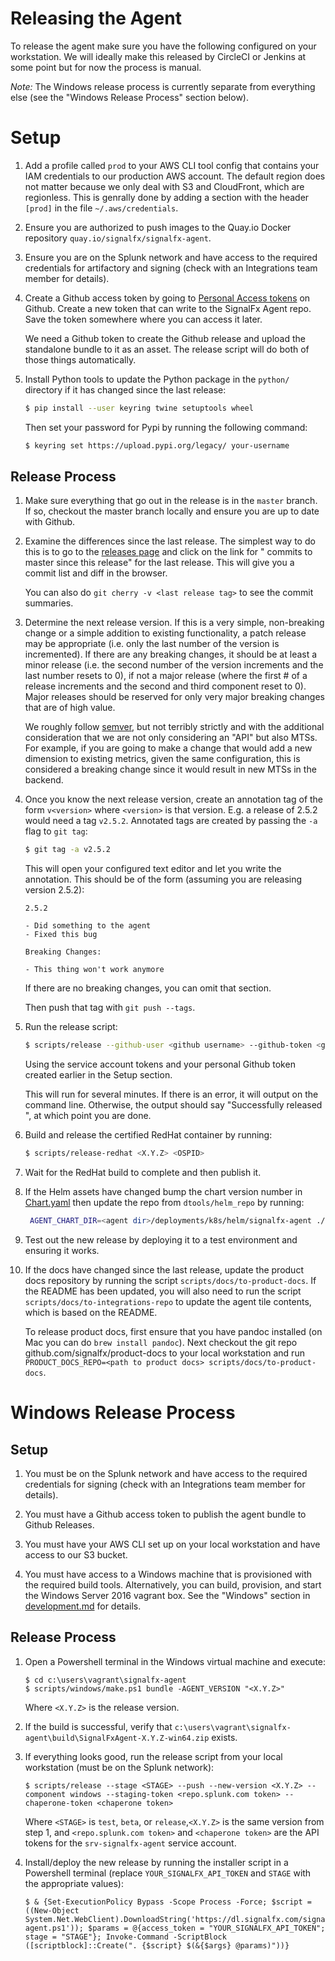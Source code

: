 # Releasing the Agent

To release the agent make sure you have the following configured on your
workstation.  We will ideally make this released by CircleCI or Jenkins at some
point but for now the process is manual.

*Note:* The Windows release process is currently separate from everything else
(see the "Windows Release Process" section below).

# Setup

1. Add a profile called `prod` to your AWS CLI tool config that contains your
   IAM credentials to our production AWS account.  The default region does not
   matter because we only deal with S3 and CloudFront, which are regionless.
   This is genrally done by adding a section with the header `[prod]` in the
   file `~/.aws/credentials`.

1. Ensure you are authorized to push images to the Quay.io Docker repository
   `quay.io/signalfx/signalfx-agent`.

1. Ensure you are on the Splunk network and have access to the required
   credentials for artifactory and signing (check with an Integrations team
   member for details).

1. Create a Github access token by going to [Personal Access tokens](
   https://github.com/settings/tokens) on Github.  Create a new token that can
   write to the SignalFx Agent repo.  Save the token somewhere where you can
   access it later.

   We need a Github token to create the Github release and upload the
   standalone bundle to it as an asset.  The release script will do both of
   those things automatically.

1. Install Python tools to update the Python package in the `python/`
   directory if it has changed since the last release:

   ```sh
   $ pip install --user keyring twine setuptools wheel
   ```

   Then set your password for Pypi by running the following command:

   ```sh
   $ keyring set https://upload.pypi.org/legacy/ your-username
   ```

## Release Process

1. Make sure everything that go out in the release is in the `master` branch.
   If so, checkout the master branch locally and ensure you are up to date
   with Github.

1. Examine the differences since the last release.  The simplest way to do
   this is to go to the [releases
   page](https://github.com/signalfx/signalfx-agent/releases) and click on the
   link for "<N> commits to master since this release" for the last release.
   This will give you a commit list and diff in the browser.

   You can also do `git cherry -v <last release tag>` to see the commit
   summaries.

1. Determine the next release version.  If this is a very simple, non-breaking
   change or a simple addition to existing functionality, a patch release may
   be appropriate (i.e. only the last number of the version is incremented).
   If there are any breaking changes, it should be at least a minor release
   (i.e. the second number of the version increments and the last number
   resets to 0), if not a major release (where the first # of a release
   increments and the second and third component reset to 0).  Major releases
   should be reserved for only very major breaking changes that are of high
   value.

   We roughly follow [semver](https://semver.org/), but not terribly
   strictly and with the additional consideration that we are not only
   considering an "API" but also MTSs.  For example, if you are going to make
   a change that would add a new dimension to existing metrics, given the same
   configuration, this is considered a breaking change since it would result
   in new MTSs in the backend.

1. Once you know the next release version, create an annotation tag of the
   form `v<version>` where `<version>` is that version.  E.g. a release of
   2.5.2 would need a tag `v2.5.2`.  Annotated tags are created by passing the
   `-a` flag to `git tag`:

   ```sh
   $ git tag -a v2.5.2
   ```

   This will open your configured text editor and let you write the
   annotation.  This should be of the form (assuming you are releasing version
   2.5.2):

   ```
   2.5.2

   - Did something to the agent
   - Fixed this bug

   Breaking Changes:

   - This thing won't work anymore
   ```

   If there are no breaking changes, you can omit that section.

   Then push that tag with `git push --tags`.

1. Run the release script:

   ```sh
   $ scripts/release --github-user <github username> --github-token <github token> --artifactory-token <splunk.jfrog.io token> --chaperone-token <chaperone token> --staging-token <repo.splunk.com token>
   ```

   Using the service account tokens and your personal Github token created
   earlier in the Setup section.

   This will run for several minutes.  If there is an error, it will output on
   the command line.  Otherwise, the output should say "Successfully released
   <version>", at which point you are done.

1. Build and release the certified RedHat container by running:

   ```sh
   $ scripts/release-redhat <X.Y.Z> <OSPID>
   ```

1. Wait for the RedHat build to complete and then publish it.

1. If the Helm assets have changed bump the chart version number in [Chart.yaml](deployments/k8s/helm/signalfx-agent/Chart.yaml)
   then update the repo from `dtools/helm_repo` by running:

   ```sh
    AGENT_CHART_DIR=<agent dir>/deployments/k8s/helm/signalfx-agent ./update agent
    ```

1. Test out the new release by deploying it to a test environment and ensuring
   it works.

1. If the docs have changed since the last release, update the product docs
   repository by running the script `scripts/docs/to-product-docs`.  If the
   README has been updated, you will also need to run the script
   `scripts/docs/to-integrations-repo` to update the agent tile contents,
   which is based on the README.

   To release product docs, first ensure that you have pandoc installed (on
   Mac you can do `brew install pandoc`).  Next checkout the git repo
   github.com/signalfx/product-docs to your local workstation and run
   `PRODUCT_DOCS_REPO=<path to product docs> scripts/docs/to-product-docs`.

# Windows Release Process

## Setup

1. You must be on the Splunk network and have access to the required credentials
   for signing (check with an Integrations team member for details).

1. You must have a Github access token to publish the agent bundle to Github Releases.

1. You must have your AWS CLI set up on your local workstation and have access to our
   S3 bucket.

1. You must have access to a Windows machine that is provisioned with the required
   build tools.  Alternatively, you can build, provision, and start the Windows
   Server 2016 vagrant box. See the "Windows" section in
   [development.md](docs/development.md) for details.

## Release Process

1. Open a Powershell terminal in the Windows virtual machine and execute:

   ```
   $ cd c:\users\vagrant\signalfx-agent
   $ scripts/windows/make.ps1 bundle -AGENT_VERSION "<X.Y.Z>"
   ```

   Where `<X.Y.Z>` is the release version.

1. If the build is successful, verify that
   `c:\users\vagrant\signalfx-agent\build\SignalFxAgent-X.Y.Z-win64.zip` exists.

1. If everything looks good, run the release script from your local workstation (must be
   on the Splunk network):

   ```
   $ scripts/release --stage <STAGE> --push --new-version <X.Y.Z> --component windows --staging-token <repo.splunk.com token> --chaperone-token <chaperone token>
   ```

   Where `<STAGE>` is `test`, `beta`, or `release`,`<X.Y.Z>` is the same version from
   step 1, and `<repo.splunk.com token>` and `<chaperone token>` are the API tokens for
   the `srv-signalfx-agent` service account.

1. Install/deploy the new release by running the installer script in a Powershell terminal
   (replace `YOUR_SIGNALFX_API_TOKEN` and `STAGE` with the appropriate values):

   ```
   $ & {Set-ExecutionPolicy Bypass -Scope Process -Force; $script = ((New-Object System.Net.WebClient).DownloadString('https://dl.signalfx.com/signalfx-agent.ps1')); $params = @{access_token = "YOUR_SIGNALFX_API_TOKEN"; stage = "STAGE"}; Invoke-Command -ScriptBlock ([scriptblock]::Create(". {$script} $(&{$args} @params)"))}
   ```
